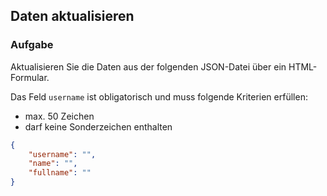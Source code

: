 ## Daten aktualisieren

### Aufgabe

Aktualisieren Sie die Daten aus der folgenden JSON-Datei über ein HTML-Formular.

Das Feld `username` ist obligatorisch und muss folgende Kriterien erfüllen:

- max. 50 Zeichen
- darf keine Sonderzeichen enthalten

```json
{
	"username": "",
	"name": "",
	"fullname": ""
}
```



<!--stackedit_data:
eyJoaXN0b3J5IjpbMTU5OTE3MDY5Nl19
-->